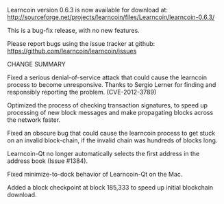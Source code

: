 Learncoin version 0.6.3 is now available for download at:
  http://sourceforge.net/projects/learncoin/files/Learncoin/learncoin-0.6.3/

This is a bug-fix release, with no new features.

Please report bugs using the issue tracker at github:
  https://github.com/learncoin/learncoin/issues

CHANGE SUMMARY

Fixed a serious denial-of-service attack that could cause the
learncoin process to become unresponsive. Thanks to Sergio Lerner
for finding and responsibly reporting the problem. (CVE-2012-3789)

Optimized the process of checking transaction signatures, to
speed up processing of new block messages and make propagating
blocks across the network faster.

Fixed an obscure bug that could cause the learncoin process to get
stuck on an invalid block-chain, if the invalid chain was
hundreds of blocks long.

Learncoin-Qt no longer automatically selects the first address
in the address book (Issue #1384).

Fixed minimize-to-dock behavior of Learncoin-Qt on the Mac.

Added a block checkpoint at block 185,333 to speed up initial
blockchain download.
